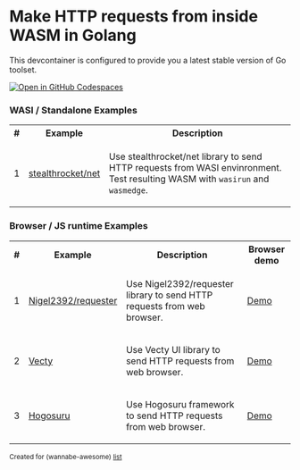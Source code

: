 # Make HTTP requests from inside WASM in Golang

This devcontainer is configured to provide you a latest stable version of Go toolset.

[![Open in GitHub Codespaces](https://github.com/codespaces/badge.svg)](https://codespaces.new/wasm-outbound-http-examples/go)

### WASI / Standalone Examples

<table>
<tr>
<th>#</th>
<th>Example</th>
<th>Description</th>
</tr>
<tr>
<td>1</td>
<td>

[stealthrocket/net](wasi-stealthrocket-net/README.md)

</td>
<td>

Use stealthrocket/net library to send HTTP requests from WASI envinronment.
Test resulting WASM with `wasirun` and `wasmedge`.

</td>
</tr>
</table>

### Browser / JS runtime Examples

<table>
<tr>
<th>#</th>
<th>Example</th>
<th>Description</th>
<th>Browser demo</th>
</tr>
<tr>
<td>1</td>
<td>

[Nigel2392/requester](browser-requester/README.md)

</td>
<td>

Use Nigel2392/requester library to send HTTP requests from web browser.

</td>
<td>

[Demo](https://wasm-outbound-http-examples.github.io/go/requester/)

</td>
</tr>
<tr>
<td>2</td>
<td>

[Vecty](browser-vecty/README.md)

</td>
<td>

Use Vecty UI library to send HTTP requests from web browser.

</td>
<td>

[Demo](https://wasm-outbound-http-examples.github.io/go/vecty/)

</td>
</tr>
<tr>
<td>3</td>
<td>

[Hogosuru](browser-hogosuru/README.md)

</td>
<td>

Use Hogosuru framework to send HTTP requests from web browser.

</td>
<td>

[Demo](https://wasm-outbound-http-examples.github.io/go/hogosuru/)

</td>
</tr>
</table>

<sub>Created for (wannabe-awesome) [list](https://github.com/vasilev/HTTP-request-from-inside-WASM)</sub>
